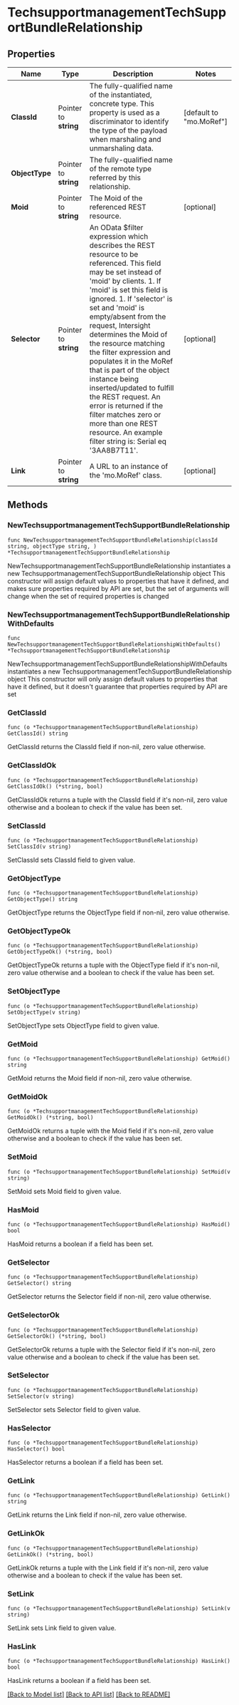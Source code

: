 # TechsupportmanagementTechSupportBundleRelationship

## Properties

Name | Type | Description | Notes
------------ | ------------- | ------------- | -------------
**ClassId** | Pointer to **string** | The fully-qualified name of the instantiated, concrete type. This property is used as a discriminator to identify the type of the payload when marshaling and unmarshaling data. | [default to "mo.MoRef"]
**ObjectType** | Pointer to **string** | The fully-qualified name of the remote type referred by this relationship. | 
**Moid** | Pointer to **string** | The Moid of the referenced REST resource. | [optional] 
**Selector** | Pointer to **string** | An OData $filter expression which describes the REST resource to be referenced. This field may be set instead of &#39;moid&#39; by clients. 1. If &#39;moid&#39; is set this field is ignored. 1. If &#39;selector&#39; is set and &#39;moid&#39; is empty/absent from the request, Intersight determines the Moid of the resource matching the filter expression and populates it in the MoRef that is part of the object instance being inserted/updated to fulfill the REST request. An error is returned if the filter matches zero or more than one REST resource. An example filter string is: Serial eq &#39;3AA8B7T11&#39;. | [optional] 
**Link** | Pointer to **string** | A URL to an instance of the &#39;mo.MoRef&#39; class. | [optional] 

## Methods

### NewTechsupportmanagementTechSupportBundleRelationship

`func NewTechsupportmanagementTechSupportBundleRelationship(classId string, objectType string, ) *TechsupportmanagementTechSupportBundleRelationship`

NewTechsupportmanagementTechSupportBundleRelationship instantiates a new TechsupportmanagementTechSupportBundleRelationship object
This constructor will assign default values to properties that have it defined,
and makes sure properties required by API are set, but the set of arguments
will change when the set of required properties is changed

### NewTechsupportmanagementTechSupportBundleRelationshipWithDefaults

`func NewTechsupportmanagementTechSupportBundleRelationshipWithDefaults() *TechsupportmanagementTechSupportBundleRelationship`

NewTechsupportmanagementTechSupportBundleRelationshipWithDefaults instantiates a new TechsupportmanagementTechSupportBundleRelationship object
This constructor will only assign default values to properties that have it defined,
but it doesn't guarantee that properties required by API are set

### GetClassId

`func (o *TechsupportmanagementTechSupportBundleRelationship) GetClassId() string`

GetClassId returns the ClassId field if non-nil, zero value otherwise.

### GetClassIdOk

`func (o *TechsupportmanagementTechSupportBundleRelationship) GetClassIdOk() (*string, bool)`

GetClassIdOk returns a tuple with the ClassId field if it's non-nil, zero value otherwise
and a boolean to check if the value has been set.

### SetClassId

`func (o *TechsupportmanagementTechSupportBundleRelationship) SetClassId(v string)`

SetClassId sets ClassId field to given value.


### GetObjectType

`func (o *TechsupportmanagementTechSupportBundleRelationship) GetObjectType() string`

GetObjectType returns the ObjectType field if non-nil, zero value otherwise.

### GetObjectTypeOk

`func (o *TechsupportmanagementTechSupportBundleRelationship) GetObjectTypeOk() (*string, bool)`

GetObjectTypeOk returns a tuple with the ObjectType field if it's non-nil, zero value otherwise
and a boolean to check if the value has been set.

### SetObjectType

`func (o *TechsupportmanagementTechSupportBundleRelationship) SetObjectType(v string)`

SetObjectType sets ObjectType field to given value.


### GetMoid

`func (o *TechsupportmanagementTechSupportBundleRelationship) GetMoid() string`

GetMoid returns the Moid field if non-nil, zero value otherwise.

### GetMoidOk

`func (o *TechsupportmanagementTechSupportBundleRelationship) GetMoidOk() (*string, bool)`

GetMoidOk returns a tuple with the Moid field if it's non-nil, zero value otherwise
and a boolean to check if the value has been set.

### SetMoid

`func (o *TechsupportmanagementTechSupportBundleRelationship) SetMoid(v string)`

SetMoid sets Moid field to given value.

### HasMoid

`func (o *TechsupportmanagementTechSupportBundleRelationship) HasMoid() bool`

HasMoid returns a boolean if a field has been set.

### GetSelector

`func (o *TechsupportmanagementTechSupportBundleRelationship) GetSelector() string`

GetSelector returns the Selector field if non-nil, zero value otherwise.

### GetSelectorOk

`func (o *TechsupportmanagementTechSupportBundleRelationship) GetSelectorOk() (*string, bool)`

GetSelectorOk returns a tuple with the Selector field if it's non-nil, zero value otherwise
and a boolean to check if the value has been set.

### SetSelector

`func (o *TechsupportmanagementTechSupportBundleRelationship) SetSelector(v string)`

SetSelector sets Selector field to given value.

### HasSelector

`func (o *TechsupportmanagementTechSupportBundleRelationship) HasSelector() bool`

HasSelector returns a boolean if a field has been set.

### GetLink

`func (o *TechsupportmanagementTechSupportBundleRelationship) GetLink() string`

GetLink returns the Link field if non-nil, zero value otherwise.

### GetLinkOk

`func (o *TechsupportmanagementTechSupportBundleRelationship) GetLinkOk() (*string, bool)`

GetLinkOk returns a tuple with the Link field if it's non-nil, zero value otherwise
and a boolean to check if the value has been set.

### SetLink

`func (o *TechsupportmanagementTechSupportBundleRelationship) SetLink(v string)`

SetLink sets Link field to given value.

### HasLink

`func (o *TechsupportmanagementTechSupportBundleRelationship) HasLink() bool`

HasLink returns a boolean if a field has been set.


[[Back to Model list]](../README.md#documentation-for-models) [[Back to API list]](../README.md#documentation-for-api-endpoints) [[Back to README]](../README.md)


